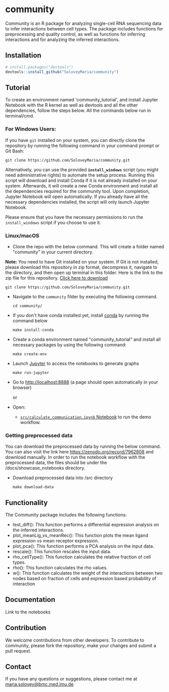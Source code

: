 # community
Community is an R package for analyzing single-cell RNA sequencing data to infer interactions between cell types. The package includes functions for preprocessing and quality control, as well as functions for inferring interactions and for analyzing the inferred interactions. 

## Installation
```r
# install.packages("devtools")
devtools::install_github("SoloveyMaria/community")
```
## Tutorial

To create an environment named 'community_tutorial', and install Jupyter Notebook with the R kernel as well as devtools and all the other dependencies, follow the steps below. All the commands below run in terminal/cmd. 

### For Windows Users:
If you have ```git``` installed on your system, you can directly clone the repository by running the following command in your command prompt or Git Bash:

    
    git clone https://github.com/SoloveyMaria/community.git
    
Alternatively, you can use the provided **```install_windows```** script (you might need administrative rights) to automate the setup process. Running this script will download and install Conda if it is not already installed on your system. Afterwards, it will create a new Conda environment and install all the dependencies required for the community tool. Upon completion, Jupyter Notebook will open automatically. If you already have all the necessary dependencies installed, the script will only launch Jupyter Notebook.

Please ensure that you have the necessary permissions to run the ```install_windows``` script if you choose to use it.

### Linux/macOS 

- Clone the repo with the below command. This will create a folder named "community" in your current directory.

**Note:** You need to have Git installed on your system. If Git is not installed, please download this repository in zip format, decompress it, navigate to the directory, and then open up terminal in this folder. Here is the link to the zip file for this repository. [Click here to download](https://github.com/SoloveyMaria/community/archive/refs/heads/main.zip)   

    
    git clone https://github.com/SoloveyMaria/community.git
    

- Navigate to the `community` filder by executing the following command.
    ```
    cd community/
    ```
    
- If you don't have conda installed yet, install [conda](https://conda.io/miniconda.html) by running the command below

    ```
    make install-conda
    ```

- Create a conda environment named "community_tutorial" and install all necessary packages by using the following command:

    ```
    make create-env
    ```
- Launch [Jupyter](https://jupyter.org/) to access the notebooks to generate graphs

    ```
    make run-jupyter
    ```

- Go to [http://localhost:8888](http://localhost:8888) (a page should open automatically in your browser) 

    or
    
- Open:
    - [`src/calculate_communication.ipynb` Notebook](http://localhost:8888/notebooks/src/extract_data_from_website.ipynb) to run the demo workflow.
    
### Getting preprocessed data

You can download the preprocessed data by running the below command. You can also visit the link here https://zenodo.org/record/7962808 and download manually. In order to run the notebook workflow with the preprocessed data, the files should be under the /docs/showcase_notebooks directory. 

- Download preprocessed data into /src directory

    ```
    make download-data
    ```
    
    
## Functionality
The Community package includes the following functions:

- test_diff(): This function performs a differential expression analysis on the inferred interactions.
- plot_meanLig_vs_meanRec(): This function plots the mean ligand expression vs mean receptor expression.
- plot_pca(): This function performs a PCA analysis on the input data.
- rescale(): This function rescales the input data.
- rho_cellType(): This function calculates the relative fraction of cell types.
- rho(): This function calculates the rho values.
- w(): This function calculates the weight of the interactions between two nodes based on fraction of cells and expression based probability of interaction

## Documentation

Link to the notebooks

## Contribution

We welcome contributions from other developers. To contribute to community, please fork the repository, make your changes and submit a pull request.

## Contact

If you have any questions or suggestions, please contact me at maria.solovey@bmc.med.lmu.de
